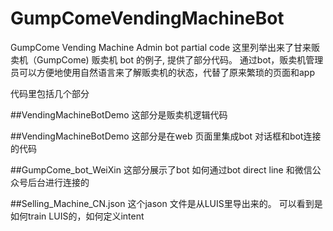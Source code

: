 # GumpComeVendingMachineBot
GumpCome Vending Machine Admin bot partial code
这里列举出来了甘来贩卖机（GumpCome) 贩卖机 bot 的例子, 提供了部分代码。 通过bot，贩卖机管理员可以方便地使用自然语言来了解贩卖机的状态，代替了原来繁琐的页面和app

代码里包括几个部分

##VendingMachineBotDemo 
这部分是贩卖机逻辑代码

##VendingMachineBotDemo 
这部分是在web 页面里集成bot 对话框和bot连接的代码

##GumpCome_bot_WeiXin
这部分展示了bot 如何通过bot direct line 和微信公众号后台进行连接的

##Selling_Machine_CN.json 
这个jason 文件是从LUIS里导出来的。 可以看到是如何train LUIS的，如何定义intent

